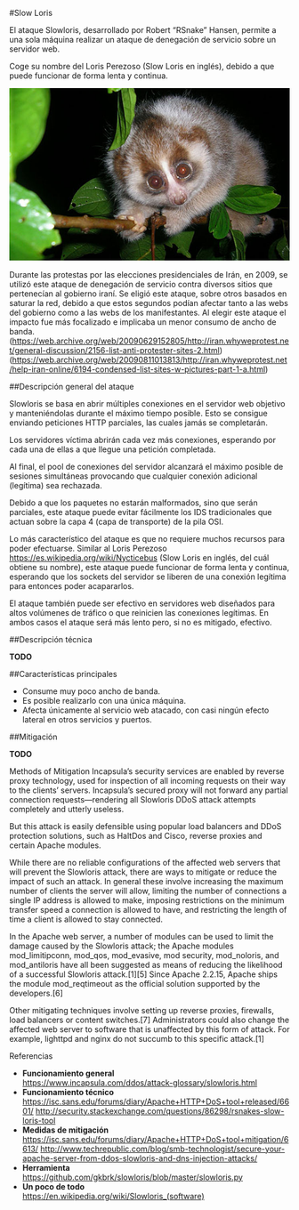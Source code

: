 #Slow Loris

El ataque Slowloris, desarrollado por Robert “RSnake” Hansen, permite a una sola máquina realizar un ataque de denegación de servicio sobre un servidor web. 

Coge su nombre del Loris Perezoso (Slow Loris en inglés), debido a que puede funcionar de forma lenta y continua.

![Slow loris image](../static/images/slowloris.jpeg)

Durante las protestas por las elecciones presidenciales de Irán, en 2009, se utilizó este ataque de denegación de servicio contra diversos sitios que pertenecían al gobierno iraní. Se eligió este ataque, sobre otros basados en saturar la red, debido a que estos segundos podían afectar tanto a las webs del gobierno como a las webs de los manifestantes. Al elegir este ataque el impacto fue más focalizado e implicaba un menor consumo de ancho de banda. (<https://web.archive.org/web/20090629152805/http://iran.whyweprotest.net/general-discussion/2156-list-anti-protester-sites-2.html>) (<https://web.archive.org/web/20090811013813/http://iran.whyweprotest.net/help-iran-online/6194-condensed-list-sites-w-pictures-part-1-a.html>)

##Descripción general del ataque

Slowloris se basa en abrir múltiples conexiones en el servidor web objetivo y manteniéndolas durante el máximo tiempo posible. Esto se consigue enviando peticiones HTTP parciales, las cuales jamás se completarán.

Los servidores víctima abrirán cada vez más conexiones, esperando por cada una de ellas a que llegue una petición completada.

Al final, el pool de conexiones del servidor alcanzará el máximo posible de sesiones simultáneas provocando que cualquier conexión adicional (legítima) sea rechazada.

Debido a que los paquetes no estarán malformados, sino que serán parciales, este ataque puede evitar fácilmente los IDS tradicionales que actuan sobre la capa 4 (capa de transporte) de la pila OSI.

Lo más característico del ataque es que no requiere muchos recursos para poder efectuarse. Similar al Loris Perezoso <https://es.wikipedia.org/wiki/Nycticebus> (Slow Loris en inglés, del cuál obtiene su nombre), este ataque puede funcionar de forma lenta y continua, esperando que los sockets del servidor se liberen de una conexión legítima para entonces poder acapararlos.

El ataque también puede ser efectivo en servidores web diseñados para altos volúmenes de tráfico o que reinicien las conexiones legítimas. En ambos casos el ataque será más lento pero, si no es mitigado, efectivo.

##Descripción técnica

**TODO**

##Características principales

- Consume muy poco ancho de banda.
- Es posible realizarlo con una única máquina.
- Afecta únicamente al servicio web atacado, con casi ningún efecto lateral en otros servicios y puertos.

##Mitigación

**TODO**

Methods of Mitigation
Incapsula’s security services are enabled by reverse proxy technology, used for inspection of all incoming requests on their way to the clients’ servers.
Incapsula’s secured proxy will not forward any partial connection requests—rendering all Slowloris DDoS attack attempts completely and utterly useless.

But this attack is easily defensible using popular load balancers and DDoS protection solutions, such as HaltDos and Cisco, reverse proxies and certain Apache modules.

While there are no reliable configurations of the affected web servers that will prevent the Slowloris attack, there are ways to mitigate or reduce the impact of such an attack. In general these involve increasing the maximum number of clients the server will allow, limiting the number of connections a single IP address is allowed to make, imposing restrictions on the minimum transfer speed a connection is allowed to have, and restricting the length of time a client is allowed to stay connected.

In the Apache web server, a number of modules can be used to limit the damage caused by the Slowloris attack; the Apache modules mod_limitipconn, mod_qos, mod_evasive, mod security, mod_noloris, and mod_antiloris have all been suggested as means of reducing the likelihood of a successful Slowloris attack.[1][5] Since Apache 2.2.15, Apache ships the module mod_reqtimeout as the official solution supported by the developers.[6]

Other mitigating techniques involve setting up reverse proxies, firewalls, load balancers or content switches.[7] Administrators could also change the affected web server to software that is unaffected by this form of attack. For example, lighttpd and nginx do not succumb to this specific attack.[1]

Referencias

* **Funcionamiento general**  
<https://www.incapsula.com/ddos/attack-glossary/slowloris.html>
* **Funcionamiento técnico**  
<https://isc.sans.edu/forums/diary/Apache+HTTP+DoS+tool+released/6601/>
<http://security.stackexchange.com/questions/86298/rsnakes-slow-loris-tool>
* **Medidas de mitigación**  
<https://isc.sans.edu/forums/diary/Apache+HTTP+DoS+tool+mitigation/6613/>
<http://www.techrepublic.com/blog/smb-technologist/secure-your-apache-server-from-ddos-slowloris-and-dns-injection-attacks/>
* **Herramienta**  
<https://github.com/gkbrk/slowloris/blob/master/slowloris.py>
* **Un poco de todo**  
<https://en.wikipedia.org/wiki/Slowloris_(software)>